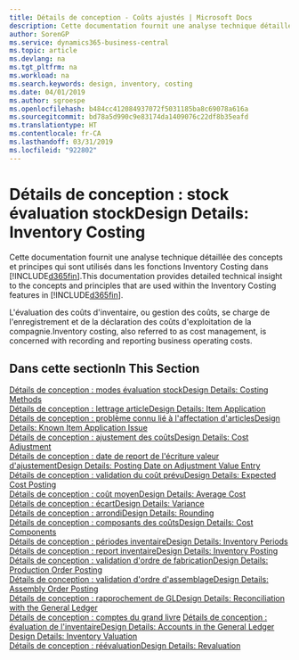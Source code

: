 ```yaml
---
title: Détails de conception - Coûts ajustés | Microsoft Docs
description: Cette documentation fournit une analyse technique détaillée des concepts et principes qui sont utilisés dans les fonctions Inventory Costing dans Business Central.
author: SorenGP
ms.service: dynamics365-business-central
ms.topic: article
ms.devlang: na
ms.tgt_pltfrm: na
ms.workload: na
ms.search.keywords: design, inventory, costing
ms.date: 04/01/2019
ms.author: sgroespe
ms.openlocfilehash: b484cc412084937072f5031185ba8c69078a616a
ms.sourcegitcommit: bd78a5d990c9e83174da1409076c22df8b35eafd
ms.translationtype: HT
ms.contentlocale: fr-CA
ms.lasthandoff: 03/31/2019
ms.locfileid: "922802"
---
```

# <a name="design-details-inventory-costing"></a><span data-ttu-id="16fed-103">Détails de conception : stock évaluation stock</span><span class="sxs-lookup"><span data-stu-id="16fed-103">Design Details: Inventory Costing</span></span>
<span data-ttu-id="16fed-104">Cette documentation fournit une analyse technique détaillée des concepts et principes qui sont utilisés dans les fonctions Inventory Costing dans [!INCLUDE[d365fin](includes/d365fin_md.md)].</span><span class="sxs-lookup"><span data-stu-id="16fed-104">This documentation provides detailed technical insight to the concepts and principles that are used within the Inventory Costing features in [!INCLUDE[d365fin](includes/d365fin_md.md)].</span></span>  

<span data-ttu-id="16fed-105">L'évaluation des coûts d'inventaire, ou gestion des coûts, se charge de l'enregistrement et de la déclaration des coûts d'exploitation de la compagnie.</span><span class="sxs-lookup"><span data-stu-id="16fed-105">Inventory costing, also referred to as cost management, is concerned with recording and reporting business operating costs.</span></span>  

## <a name="in-this-section"></a><span data-ttu-id="16fed-106">Dans cette section</span><span class="sxs-lookup"><span data-stu-id="16fed-106">In This Section</span></span>  
[<span data-ttu-id="16fed-107">Détails de conception : modes évaluation stock</span><span class="sxs-lookup"><span data-stu-id="16fed-107">Design Details: Costing Methods</span></span>](design-details-costing-methods.md)  
[<span data-ttu-id="16fed-108">Détails de conception : lettrage article</span><span class="sxs-lookup"><span data-stu-id="16fed-108">Design Details: Item Application</span></span>](design-details-item-application.md)  
[<span data-ttu-id="16fed-109">Détails de conception : problème connu lié à l'affectation d'articles</span><span class="sxs-lookup"><span data-stu-id="16fed-109">Design Details: Known Item Application Issue</span></span>](design-details-inventory-zero-level-open-item-ledger-entries.md)  
[<span data-ttu-id="16fed-110">Détails de conception : ajustement des coûts</span><span class="sxs-lookup"><span data-stu-id="16fed-110">Design Details: Cost Adjustment</span></span>](design-details-cost-adjustment.md)  
[<span data-ttu-id="16fed-111">Détails de conception : date de report de l'écriture valeur d'ajustement</span><span class="sxs-lookup"><span data-stu-id="16fed-111">Design Details: Posting Date on Adjustment Value Entry</span></span>](design-details-inventory-adjustment-value-entry-posting-date.md)  
[<span data-ttu-id="16fed-112">Détails de conception : validation du coût prévu</span><span class="sxs-lookup"><span data-stu-id="16fed-112">Design Details: Expected Cost Posting</span></span>](design-details-expected-cost-posting.md)  
[<span data-ttu-id="16fed-113">Détails de conception : coût moyen</span><span class="sxs-lookup"><span data-stu-id="16fed-113">Design Details: Average Cost</span></span>](design-details-average-cost.md)  
[<span data-ttu-id="16fed-114">Détails de conception : écart</span><span class="sxs-lookup"><span data-stu-id="16fed-114">Design Details: Variance</span></span>](design-details-variance.md)  
[<span data-ttu-id="16fed-115">Détails de conception : arrondi</span><span class="sxs-lookup"><span data-stu-id="16fed-115">Design Details: Rounding</span></span>](design-details-rounding.md)  
[<span data-ttu-id="16fed-116">Détails de conception : composants des coûts</span><span class="sxs-lookup"><span data-stu-id="16fed-116">Design Details: Cost Components</span></span>](design-details-cost-components.md)  
[<span data-ttu-id="16fed-117">Détails de conception : périodes inventaire</span><span class="sxs-lookup"><span data-stu-id="16fed-117">Design Details: Inventory Periods</span></span>](design-details-inventory-periods.md)  
[<span data-ttu-id="16fed-118">Détails de conception : report inventaire</span><span class="sxs-lookup"><span data-stu-id="16fed-118">Design Details: Inventory Posting</span></span>](design-details-inventory-posting.md)  
[<span data-ttu-id="16fed-119">Détails de conception : validation d'ordre de fabrication</span><span class="sxs-lookup"><span data-stu-id="16fed-119">Design Details: Production Order Posting</span></span>](design-details-production-order-posting.md)  
[<span data-ttu-id="16fed-120">Détails de conception : validation d'ordre d'assemblage</span><span class="sxs-lookup"><span data-stu-id="16fed-120">Design Details: Assembly Order Posting</span></span>](design-details-assembly-order-posting.md)  
[<span data-ttu-id="16fed-121">Détails de conception : rapprochement de GL</span><span class="sxs-lookup"><span data-stu-id="16fed-121">Design Details: Reconciliation with the General Ledger</span></span>](design-details-reconciliation-with-the-general-ledger.md)  
<span data-ttu-id="16fed-122">[Détails de conception : comptes du grand livre](design-details-accounts-in-the-general-ledger.md)
[Détails de conception : évaluation de l'inventaire](design-details-inventory-valuation.md)</span><span class="sxs-lookup"><span data-stu-id="16fed-122">[Design Details: Accounts in the General Ledger](design-details-accounts-in-the-general-ledger.md)
[Design Details: Inventory Valuation](design-details-inventory-valuation.md)</span></span>  
[<span data-ttu-id="16fed-123">Détails de conception : réévaluation</span><span class="sxs-lookup"><span data-stu-id="16fed-123">Design Details: Revaluation</span></span>](design-details-revaluation.md)
